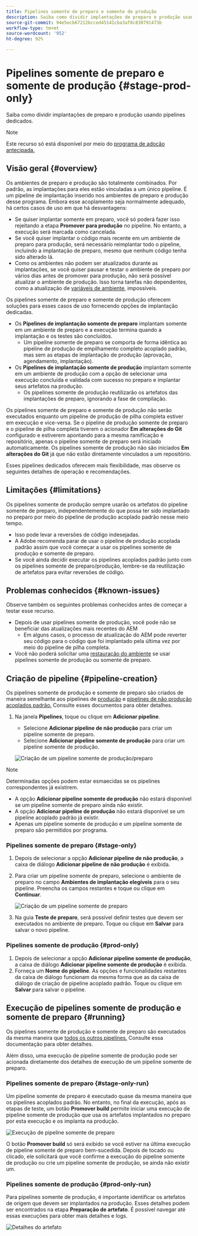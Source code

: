```yaml
---
title: Pipelines somente de preparo e somente de produção
description: Saiba como dividir implantações de preparo e produção usando pipelines dedicados.
source-git-commit: 94e5ecb67212bcced45141cba3af8c830791473b
workflow-type: tm+mt
source-wordcount: '952'
ht-degree: 92%

---
```



# Pipelines somente de preparo e somente de produção {#stage-prod-only}

Saiba como dividir implantações de preparo e produção usando pipelines dedicados.

>[!NOTE]
>
>Este recurso só está disponível por meio do [programa de adoção antecipada.](/help/implementing/cloud-manager/release-notes/current.md#early-adoption)

## Visão geral {#overview}

Os ambientes de preparo e produção são totalmente combinados. Por padrão, as implantações para eles estão vinculadas a um único pipeline. É um pipeline de implantação inserido nos ambientes de preparo e produção desse programa. Embora esse acoplamento seja normalmente adequado, há certos casos de uso em que há desvantagens:

* Se quiser implantar somente em preparo, você só poderá fazer isso rejeitando a etapa **Promover para produção** no pipeline. No entanto, a execução será marcada como cancelada.
* Se você quiser implantar o código mais recente em um ambiente de preparo para produção, será necessário reimplantar todo o pipeline, incluindo a implantação de preparo, mesmo que nenhum código tenha sido alterado lá.
* Como os ambientes não podem ser atualizados durante as implantações, se você quiser pausar e testar o ambiente de preparo por vários dias antes de promover para produção, não será possível atualizar o ambiente de produção. Isso torna tarefas não dependentes, como a atualização de [variáveis de ambiente](/help/implementing/cloud-manager/getting-access-to-aem-in-cloud/build-environment-details.md#environment-variables), impossíveis.

Os pipelines somente de preparo e somente de produção oferecem soluções para esses casos de uso fornecendo opções de implantação dedicadas.

* Os **Pipelines de implantação somente de preparo** implantam somente em um ambiente de preparo e a execução termina quando a implantação e os testes são concluídos.
   * Um pipeline somente de preparo se comporta de forma idêntica ao pipeline de produção de empilhamento completo acoplado padrão, mas sem as etapas de implantação de produção (aprovação, agendamento, implantação).
* Os **Pipelines de implantação somente de produção** implantam somente em um ambiente de produção com a opção de selecionar uma execução concluída e validada com sucesso no preparo e implantar seus artefatos na produção.
   * Os pipelines somente de produção reutilizarão os artefatos das implantações de preparo, ignorando a fase de compilação.

Os pipelines somente de preparo e somente de produção não serão executados enquanto um pipeline de produção de pilha completa estiver em execução e vice-versa. Se o pipeline de produção somente de preparo e o pipeline de pilha completa tiverem o acionador **Em alterações do Git** configurado e estiverem apontando para a mesma ramificação e repositório, apenas o pipeline somente de preparo será iniciado automaticamente. Os pipelines somente de produção não são iniciados **Em alterações do Git** já que não estão diretamente vinculados a um repositório.

Esses pipelines dedicados oferecem mais flexibilidade, mas observe os seguintes detalhes de operação e recomendações.

## Limitações {#limitations}

Os pipelines somente de produção sempre usarão os artefatos do pipeline somente de preparo, independentemente do que possa ter sido implantado no preparo por meio do pipeline de produção acoplado padrão nesse meio tempo.

* Isso pode levar a reversões de código indesejadas.
* A Adobe recomenda parar de usar o pipeline de produção acoplada padrão assim que você começar a usar os pipelines somente de produção e somente de preparo.
* Se você ainda decidir executar os pipelines acoplados padrão junto com os pipelines somente de preparo/produção, lembre-se da reutilização de artefatos para evitar reversões de código.

## Problemas conhecidos {#known-issues}

Observe também os seguintes problemas conhecidos antes de começar a testar esse recurso.

* Depois de usar pipelines somente de produção, você pode não se beneficiar das atualizações mais recentes do AEM
   * Em alguns casos, o processo de atualização do AEM pode reverter seu código para o código que foi implantado pela última vez por meio do pipeline de pilha completa.
* Você não poderá solicitar uma [restauração do ambiente](/help/operations/restore.md#offsite-backup) se usar pipelines somente de produção ou somente de preparo.

## Criação de pipeline {#pipeline-creation}

Os pipelines somente de produção e somente de preparo são criados de maneira semelhante aos pipelines de [produção](/help/implementing/cloud-manager/configuring-pipelines/configuring-production-pipelines.md) e [pipelines de não produção acoplados padrão.](/help/implementing/cloud-manager/configuring-pipelines/configuring-non-production-pipelines.md) Consulte esses documentos para obter detalhes.

1. Na janela **Pipelines**, toque ou clique em **Adicionar pipeline**.

   * Selecione **Adicionar pipeline de não produção** para criar um pipeline somente de preparo.
   * Selecione **Adicionar pipeline somente de produção** para criar um pipeline somente de produção.

   ![Criação de um pipeline somente de produção/preparo](assets/prod-stage-pipelines.png)

>[!NOTE]
>
>Determinadas opções podem estar esmaecidas se os pipelines correspondentes já existirem.
>
>* A opção **Adicionar pipeline somente de produção** não estará disponível se um pipeline somente de preparo ainda não existir.
>* A opção **Adicionar pipeline de produção** não estará disponível se um pipeline acoplado padrão já existir.
>* Apenas um pipeline somente de produção e um pipeline somente de preparo são permitidos por programa.

### Pipelines somente de preparo {#stage-only}

1. Depois de selecionar a opção **Adicionar pipeline de não produção**, a caixa de diálogo **Adicionar pipeline de não produção** é exibida.
1. Para criar um pipeline somente de preparo, selecione o ambiente de preparo no campo **Ambientes de implantação elegíveis** para o seu pipeline. Preencha os campos restantes e toque ou clique em **Continuar**.

   ![Criação de um pipeline somente de preparo](assets/stage-only.png)

1. Na guia **Teste de preparo**, será possível definir testes que devem ser executados no ambiente de preparo. Toque ou clique em **Salvar** para salvar o novo pipeline.

### Pipelines somente de produção {#prod-only}

1. Depois de selecionar a opção **Adicionar pipeline somente de produção**, a caixa de diálogo **Adicionar pipeline somente de produção** é exibida.
1. Forneça um **Nome do pipeline**. As opções e funcionalidades restantes da caixa de diálogo funcionam da mesma forma que as da caixa de diálogo de criação de pipeline acoplado padrão. Toque ou clique em **Salvar** para salvar o pipeline.

## Execução de pipelines somente de produção e somente de preparo {#running}

Os pipelines somente de produção e somente de preparo são executados da mesma maneira que [todos os outros pipelines.](/help/implementing/cloud-manager/configuring-pipelines/managing-pipelines.md#running-pipelines) Consulte essa documentação para obter detalhes.

Além disso, uma execução de pipeline somente de produção pode ser acionada diretamente dos detalhes de execução de um pipeline somente de preparo.

### Pipelines somente de preparo {#stage-only-run}

Um pipeline somente de preparo é executado quase da mesma maneira que os pipelines acoplados padrão. No entanto, no final da execução, após as etapas de teste, um botão **Promover build** permite iniciar uma execução de pipeline somente de produção que usa os artefatos implantados no preparo por esta execução e os implanta na produção.

![Execução de pipeline somente de preparo](assets/stage-only-pipeline-run.png)

O botão **Promover build** só será exibido se você estiver na última execução de pipeline somente de preparo bem-sucedida. Depois de tocado ou clicado, ele solicitará que você confirme a execução do pipeline somente de produção ou crie um pipeline somente de produção, se ainda não existir um.

### Pipelines somente de produção {#prod-only-run}

Para pipelines somente de produção, é importante identificar os artefatos de origem que devem ser implantados na produção. Esses detalhes podem ser encontrados na etapa **Preparação de artefato**. É possível navegar até essas execuções para obter mais detalhes e logs.

![Detalhes do artefato](assets/prod-only-pipeline-run.png)
